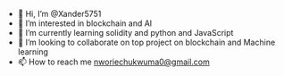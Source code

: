 - 👋 Hi, I’m @Xander5751
- 👀 I’m interested in blockchain and AI
- 🌱 I’m currently learning solidity and python and JavaScript
- 💞️ I’m looking to collaborate on top project on blockchain and Machine learning
- 📫 How to reach me nworiechukwuma0@gmail.com

<!---
Xander5751/Xander5751 is a ✨ special ✨ repository because its `README.md` (this file) appears on your GitHub profile.
You can click the Preview link to take a look at your changes.
--->
